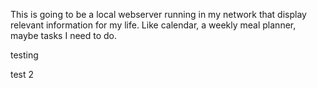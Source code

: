 This is going to be a local webserver running in my network that display relevant information for my life. Like calendar, a weekly meal planner, maybe tasks I need to do.

testing

test 2